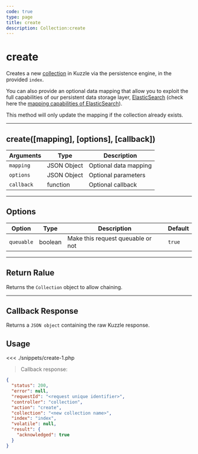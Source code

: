 ```yaml
---
code: true
type: page
title: create
description: Collection:create
---
```


# create

Creates a new [collection](/core/1/guides/essentials/persisted/) in Kuzzle via the persistence engine, in the provided `index`.

<SinceBadge version="1.3.0" />

You can also provide an optional data mapping that allow you to exploit the full capabilities of our
persistent data storage layer, [ElasticSearch](https://www.elastic.co/products/elasticsearch) (check here the [mapping capabilities of ElasticSearch](https://www.elastic.co/guide/en/elasticsearch/reference/5.4/mapping.html)).

This method will only update the mapping if the collection already exists.

---

## create([mapping], [options], [callback])

| Arguments  | Type        | Description           |
| ---------- | ----------- | --------------------- |
| `mapping`  | JSON Object | Optional data mapping |
| `options`  | JSON Object | Optional parameters   |
| `callback` | function    | Optional callback     |

---

## Options

| Option     | Type    | Description                       | Default |
| ---------- | ------- | --------------------------------- | ------- |
| `queuable` | boolean | Make this request queuable or not | `true`  |

---

## Return Ralue

Returns the `Collection` object to allow chaining.

---

## Callback Response

Returns a `JSON object` containing the raw Kuzzle response.

## Usage

<<< ./snippets/create-1.php

> Callback response:

```json
{
  "status": 200,
  "error": null,
  "requestId": "<request unique identifier>",
  "controller": "collection",
  "action": "create",
  "collection": "<new collection name>",
  "index": "index",
  "volatile": null,
  "result": {
    "acknowledged": true
  }
}
```
